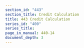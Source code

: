 ```yaml
---
section_id: "443"
section_title: Credit Calculation
title: 443 Credit Calculation
series_id: "400"
series_title: 
page_in_manual: 440-14
document_depth: 3
---
```

